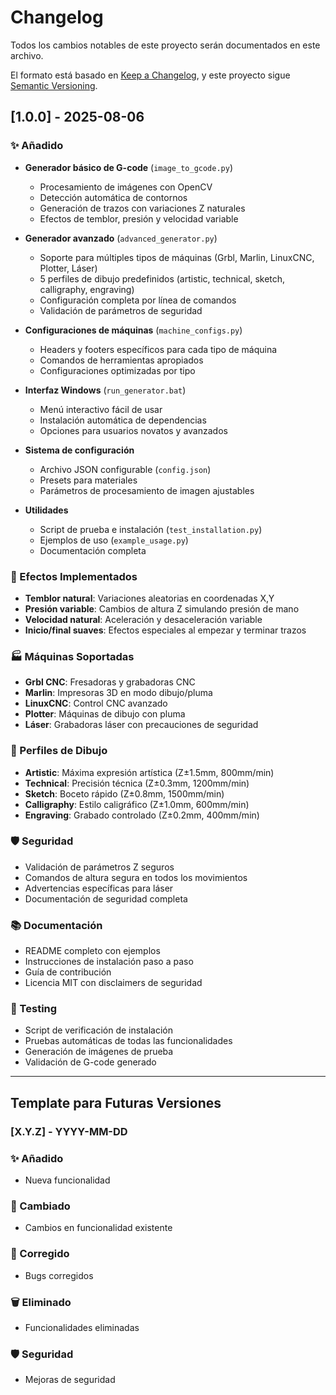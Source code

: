 # Changelog

Todos los cambios notables de este proyecto serán documentados en este archivo.

El formato está basado en [Keep a Changelog](https://keepachangelog.com/en/1.0.0/),
y este proyecto sigue [Semantic Versioning](https://semver.org/spec/v2.0.0.html).

## [1.0.0] - 2025-08-06

### ✨ Añadido
- **Generador básico de G-code** (`image_to_gcode.py`)
  - Procesamiento de imágenes con OpenCV
  - Detección automática de contornos
  - Generación de trazos con variaciones Z naturales
  - Efectos de temblor, presión y velocidad variable

- **Generador avanzado** (`advanced_generator.py`)
  - Soporte para múltiples tipos de máquinas (Grbl, Marlin, LinuxCNC, Plotter, Láser)
  - 5 perfiles de dibujo predefinidos (artistic, technical, sketch, calligraphy, engraving)
  - Configuración completa por línea de comandos
  - Validación de parámetros de seguridad

- **Configuraciones de máquinas** (`machine_configs.py`)
  - Headers y footers específicos para cada tipo de máquina
  - Comandos de herramientas apropiados
  - Configuraciones optimizadas por tipo

- **Interfaz Windows** (`run_generator.bat`)
  - Menú interactivo fácil de usar
  - Instalación automática de dependencias
  - Opciones para usuarios novatos y avanzados

- **Sistema de configuración**
  - Archivo JSON configurable (`config.json`)
  - Presets para materiales
  - Parámetros de procesamiento de imagen ajustables

- **Utilidades**
  - Script de prueba e instalación (`test_installation.py`)
  - Ejemplos de uso (`example_usage.py`)
  - Documentación completa

### 🎨 Efectos Implementados
- **Temblor natural**: Variaciones aleatorias en coordenadas X,Y
- **Presión variable**: Cambios de altura Z simulando presión de mano
- **Velocidad natural**: Aceleración y desaceleración variable
- **Inicio/final suaves**: Efectos especiales al empezar y terminar trazos

### 🏭 Máquinas Soportadas
- **Grbl CNC**: Fresadoras y grabadoras CNC
- **Marlin**: Impresoras 3D en modo dibujo/pluma
- **LinuxCNC**: Control CNC avanzado
- **Plotter**: Máquinas de dibujo con pluma
- **Láser**: Grabadoras láser con precauciones de seguridad

### 📐 Perfiles de Dibujo
- **Artistic**: Máxima expresión artística (Z±1.5mm, 800mm/min)
- **Technical**: Precisión técnica (Z±0.3mm, 1200mm/min)
- **Sketch**: Boceto rápido (Z±0.8mm, 1500mm/min)
- **Calligraphy**: Estilo caligráfico (Z±1.0mm, 600mm/min)
- **Engraving**: Grabado controlado (Z±0.2mm, 400mm/min)

### 🛡️ Seguridad
- Validación de parámetros Z seguros
- Comandos de altura segura en todos los movimientos
- Advertencias específicas para láser
- Documentación de seguridad completa

### 📚 Documentación
- README completo con ejemplos
- Instrucciones de instalación paso a paso
- Guía de contribución
- Licencia MIT con disclaimers de seguridad

### 🧪 Testing
- Script de verificación de instalación
- Pruebas automáticas de todas las funcionalidades
- Generación de imágenes de prueba
- Validación de G-code generado

---

## Template para Futuras Versiones

### [X.Y.Z] - YYYY-MM-DD

### ✨ Añadido
- Nueva funcionalidad

### 🔧 Cambiado
- Cambios en funcionalidad existente

### 🐛 Corregido
- Bugs corregidos

### 🗑️ Eliminado
- Funcionalidades eliminadas

### 🛡️ Seguridad
- Mejoras de seguridad
